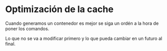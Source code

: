 # Optimización de la cache
Cuando generamos un contenedor es mejor se siga un ordén a la hora de poner los comandos.

Lo que no se va a modificar primero y lo que pueda cambiar en un futuro al final.